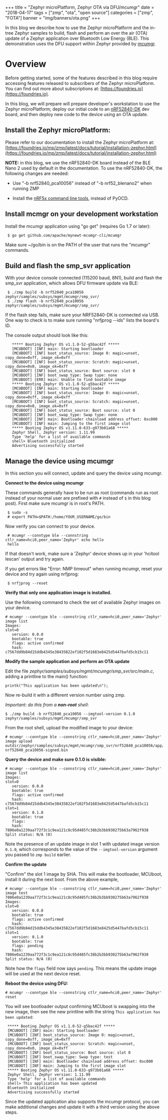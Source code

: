 +++
title = "Zephyr microPlatform, Zephyr OTA via DFU/mcumgr"
date = "2018-04-17"
tags = ["zmp", "ota", "open source"]
categories = ["zmp", "FOTA"]
banner = "img/banners/ota.png"
+++

In this blog we describe how to use the Zephyr microPlatform and the in-tree
Zephyr samples to build, flash and perform an over the air (OTA) update of a
Zephyr application over Bluetooth Low Energy (BLE).  This demonstration uses the
DFU support within Zephyr provided by
[mcumgr](http://docs.zephyrproject.org/subsystems/mgmt.html).

<!--more-->

# Overview

Before getting started, some of the features described in this blog require
accessing features released to subscribers of the Zephyr microPlatform.  You can
find out more about subscriptions at:
[https://foundries.io](https://foundries.io).

In this blog, we will prepare will prepare developer's workstation to use the
Zephyr microPlatform; deploy our initial code to an
[nRF52840-DK](https://www.nordicsemi.com/eng/Products/nRF52840-DK) dev board,
and then deploy new code to the device using an OTA update.

## Install the Zephyr microPlatform:

   Please refer to our documentation to install the Zephyr microPlatform at:
   [https://foundries.io/mp/zmp/latest/docs/tutorial/installation-zephyr.html](https://foundries.io/mp/zmp/latest/docs/tutorial/installation-zephyr.html)

   __NOTE:__ in this blog, we use the nRF52840-DK board instead of the BLE Nano
   2 used by default in the documentation. To use the nRF52840-DK, the following
   changes are needed:

   - Use "-b nrf52840_pca10056" instead of "-b nrf52_blenano2" when running ZMP

   - Install the [nRF5x command line
     tools](http://infocenter.nordicsemi.com/index.jsp?topic=%2Fcom.nordic.infocenter.tools%2Fdita%2Ftools%2Fnrf5x_command_line_tools%2Fnrf5x_nrfjprogexe.html),
     instead of PyOCD.

## Install mcmgr on your development workstation

  Install the mcumgr application using "go get" (requires Go 1.7 or later):

     $ go get github.com/apache/mynewt-mcumgr-cli/mcumgr

   Make sure ~/go/bin is on the PATH of the user that runs the "mcumgr"
   commands.

## Build and flash the smp_svr application

   With your device console connected (115200 baud, 8N1), build and flash the
   smp_svr application, which allows DFU firmware update via BLE:


     $ ./zmp build -b nrf52840_pca10056 zephyr/samples/subsys/mgmt/mcumgr/smp_svr/
     $ ./zmp flash -b nrf52840_pca10056 zephyr/samples/subsys/mgmt/mcumgr/smp_svr/

   If the flash step fails, make sure your NRF52840-DK is connected via USB. One
   way to check is to make sure running "nrfjprog --ids" lists the board's ID.

   The console output should look like this:

       ***** Booting Zephyr OS v1.1.0-52-g5bac42f *****
       [MCUBOOT] [INF] main: Starting bootloader
       [MCUBOOT] [INF] boot_status_source: Image 0: magic=unset, copy_done=0xff, image_ok=0xff
       [MCUBOOT] [INF] boot_status_source: Scratch: magic=unset, copy_done=0x0, image_ok=0xff
       [MCUBOOT] [INF] boot_status_source: Boot source: slot 0
       [MCUBOOT] [INF] boot_swap_type: Swap type: none
       [MCUBOOT] [ERR] main: Unable to find bootable image
       ***** Booting Zephyr OS v1.1.0-52-g5bac42f *****
       [MCUBOOT] [INF] main: Starting bootloader
       [MCUBOOT] [INF] boot_status_source: Image 0: magic=unset, copy_done=0xff, image_ok=0xff
       [MCUBOOT] [INF] boot_status_source: Scratch: magic=unset, copy_done=0x0, image_ok=0xff
       [MCUBOOT] [INF] boot_status_source: Boot source: slot 0
       [MCUBOOT] [INF] boot_swap_type: Swap type: none
       [MCUBOOT] [INF] main: Bootloader chainload address offset: 0xc000
       [MCUBOOT] [INF] main: Jumping to the first image slot
       ***** Booting Zephyr OS v1.11.0-633-g973b01a68 *****
       Zephyr Shell, Zephyr version: 1.11.99
       Type 'help' for a list of available commands
       shell> Bluetooth initialized
       Advertising successfully started

## Manage the device using mcumgr

In this section you will connect, update and query the device using mcumgr.

__Connect to the device using mcumgr__

   These commands generally have to be run as root (commands run as root instead
   of your normal user are prefixed with `#` instead of `$` in this blog post).
   First make sure mcumgr is in root's PATH.

     $ sudo -s
     # export PATH=$PATH:/home/YOUR_USERNAME/go/bin

   Now verify you can connect to your device.

     # mcumgr --conntype ble --connstring ctlr_name=hci0,peer_name='Zephyr' echo hello
     hello

   If that doesn't work, make sure a 'Zephyr' device shows up in your 'hcitool
   lescan' output and try again.

   If you get errors like "Error: NMP timeout" when running mcumgr, reset your
   device and try again using nrfjprog:

     $ nrfjprog --reset

__Verify that only one application image is installed.__

   Use the following command to check the set of available Zephyr images on your
   device.

    # mcumgr --conntype ble --connstring ctlr_name=hci0,peer_name='Zephyr' image list
    Images:
    slot=0
       version: 0.0.0
       bootable: true
       flags: active confirmed
       hash: c7567dd9b84d15ddb4345e38435822ef102f5d1683e8425d5447bafd5cb15c11

__Modify the sample application and perform an OTA update__

   Edit the file _zephyr/samples/subsys/mgmt/mcumgr/smp_svr/src/main.c_, adding
   a printline to the main() function:

    printk("This application has been updated\n");

   Now re-build it with a different version number using zmp.

   *Important: do this from a __non-root__ shell*:

    $ ./zmp build -b nrf52840_pca10056 --imgtool-version 0.1.0 zephyr/samples/subsys/mgmt/mcumgr/smp_svr

   From the root shell, upload the modified image to your device:

    # mcumgr --conntype ble --connstring ctlr_name=hci0,peer_name='Zephyr' image upload outdir/zephyr/samples/subsys/mgmt/mcumgr/smp_svr/nrf52840_pca10056/app/zephyr/smp_svr-nrf52840_pca10056-signed.bin

__Query the device and make sure 0.1.0 is visible:__

    # mcumgr --conntype ble --connstring ctlr_name=hci0,peer_name='Zephyr' image list
    Images:
    slot=0
       version: 0.0.0
       bootable: true
       flags: active confirmed
       hash: c7567dd9b84d15ddb4345e38435822ef102f5d1683e8425d5447bafd5cb15c11
    slot=1
       version: 0.1.0
       bootable: true
       flags:
       hash: 7806e0a1239aa772f3c1c9ea121c8c95d485fc38b2b3bb930275b63a7962f938
    Split status: N/A (0)

   Note the presence of an update image in slot 1 with updated image version
   `0.1.0`, which corresponds to the value of the `--imgtool-version` argument
   you passed to `zmp build` earlier.

__Confirm the update__

   "Confirm" the slot 1 image by SHA. This will make the bootloader, MCUboot,
   install it during the next boot. From the above example,

    # mcumgr --conntype ble --connstring ctlr_name=hci0,peer_name='Zephyr' image test 7806e0a1239aa772f3c1c9ea121c8c95d485fc38b2b3bb930275b63a7962f938
    Images:
    slot=0
       version: 0.0.0
       bootable: true
       flags: active confirmed
       hash: c7567dd9b84d15ddb4345e38435822ef102f5d1683e8425d5447bafd5cb15c11
    slot=1
       version: 0.1.0
       bootable: true
       flags: pending
       hash: 7806e0a1239aa772f3c1c9ea121c8c95d485fc38b2b3bb930275b63a7962f938
    Split status: N/A (0)

   Note how the `flags` field now says `pending`. This means the update image
   will be used at the next device reset.

__Reboot the device using DFU:__

    # mcumgr --conntype ble --connstring ctlr_name=hci0,peer_name='Zephyr' reset

   You will see bootloader output confirming MCUboot is swapping into the new
   image, then see the new printline with the string `This application has been
   updated`:

     ***** Booting Zephyr OS v1.1.0-52-g5bac42f *****
     [MCUBOOT] [INF] main: Starting bootloader
     [MCUBOOT] [INF] boot_status_source: Image 0: magic=unset, copy_done=0xff, image_ok=0xff
     [MCUBOOT] [INF] boot_status_source: Scratch: magic=unset, copy_done=0x0, image_ok=0xff
     [MCUBOOT] [INF] boot_status_source: Boot source: slot 0
     [MCUBOOT] [INF] boot_swap_type: Swap type: test
     [MCUBOOT] [INF] main: Bootloader chainload address offset: 0xc000
     [MCUBOOT] [INF] main: Jumping to the first image slot
     ***** Booting Zephyr OS v1.11.0-633-g973b01a68 *****
     Zephyr Shell, Zephyr version: 1.11.99
     Type 'help' for a list of available commands
     shell> This application has been updated
     Bluetooth initialized
     Advertising successfully started

   Since the updated application also supports the mcumgr protocol, you can make
   additional changes and update it with a third version using the above steps.
